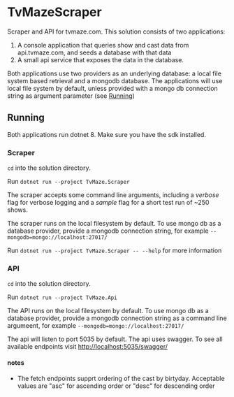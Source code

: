# TvMazeScraper
Scraper and API for tvmaze.com.
This solution consists of two applications:
1. A console application that queries show and cast data from api.tvmaze.com, and seeds a database with that data
2. A small api service that exposes the data in the database.

Both applications use two providers as an underlying database: a local file system based retrieval and a mongodb database.
The applications will use local file system by default, unless provided with a mongo db connection string as argument parameter (see [Running](#Running))

## Running
Both applications run dotnet 8. Make sure you have the sdk installed.

### Scraper
`cd` into the solution directory.

Run `dotnet run --project TvMaze.Scraper`

The scraper accepts some command line arguments, including a *verbose* flag for verbose logging and a *sample* flag for a short test run of ~250 shows.

The scraper runs on the local filesystem by default. To use mongo db as a database provider, provide a mongodb connection string, for example `--mongodb=mongo://localhost:27017/`

Run `dotnet run --project TvMaze.Scraper -- --help` for more information


### API
`cd` into the solution directory.

Run `dotnet run --project TvMaze.Api`

The API runs on the local filesystem by default. To use mongo db as a database provider, provide a mongodb connection string as a command line argumeent, for example `--mongodb=mongo://localhost:27017/`

The api will listen to port 5035 by default.
The api uses swagger. To see all available endpoints visit [http://localhost:5035/swagger/](http://localhost:5035/swagger/)

#### notes
- The fetch endpoints supprt ordering of the cast by birtyday. Acceptable values are "asc" for ascending order or "desc" for descending order
